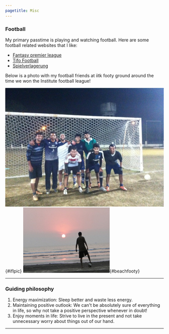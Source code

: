 ```yaml
---
pagetitle: Misc
---
```


### Football

My primary passtime is playing and watching football. Here are some football related websites that I like:

- [Fantasy premier league](http://fantasy.premierleague.com/)
- [Tifo Football](https://www.tifofootball.com/)
- [Spielverlagerung](http://spielverlagerung.com/) 


Below is a photo with my football friends at iitk footy ground around the time we won the Institute football league!

![ifl-iitk](./etc/ifl1.jpg){#iflpic}
![beachfooty](./etc/ninad-beach.jpg){#beachfooty}

---

### Guiding philosophy

1. Energy maximization: Sleep better and waste less energy.
2. Maintaining positive outlook: We can't be absolutely sure of everything in life, so why not take a positive perspective whenever in doubt!
3. Enjoy moments in life: Strive to live in the present and not take unnecessary worry about things out of our hand. 

---


